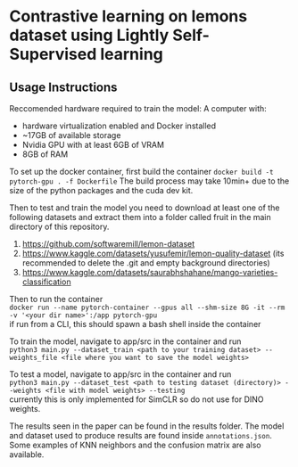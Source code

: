 # Contrastive learning on lemons dataset using Lightly Self-Supervised learning
## Usage Instructions
Reccomended hardware required to train the model:
A computer with:
- hardware virtualization enabled and Docker installed
- ~17GB of available storage
- Nvidia GPU with at least 6GB of VRAM
- 8GB of RAM


To set up the docker container, first build the container
`docker build -t pytorch-gpu . -f Dockerfile`
The build process may take 10min+ due to the size of the python packages and the cuda dev kit.


Then to test and train the model you need to download at least one of the following datasets and extract them into a folder called fruit in the main directory of this repository.
  1.  https://github.com/softwaremill/lemon-dataset
  2.  https://www.kaggle.com/datasets/yusufemir/lemon-quality-dataset (its recommended to delete the .git and empty background directories)
  3.  https://www.kaggle.com/datasets/saurabhshahane/mango-varieties-classification

Then to run the container  
`docker run --name pytorch-container --gpus all --shm-size 8G -it --rm -v '<your dir name>':/app pytorch-gpu`  
if run from a CLI, this should spawn a bash shell inside the container  

To train the model, navigate to app/src in the container and run  
`python3 main.py --dataset_train <path to your training dataset> --weights_file <file where you want to save the model weights>`  

To test a model, navigate to app/src in the container and run  
`python3 main.py --dataset_test <path to testing dataset (directory)> --weights <file with model weights> --testing`  
currently this is only implemented for SimCLR so do not use for DINO weights.  

The results seen in the paper can be found in the results folder. The model and dataset used to produce results are found inside `annotations.json`. Some examples of KNN neighbors and the confusion matrix are also available.
